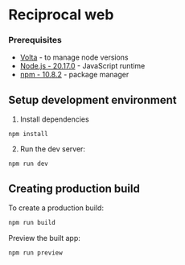 # Reciprocal web

### Prerequisites
- [Volta](https://volta.sh/) - to manage node versions
- [Node.js - 20.17.0](https://nodejs.org/en/) - JavaScript runtime
- [npm - 10.8.2](https://www.npmjs.com/) - package manager

## Setup development environment
1. Install dependencies
```shell
npm install
```

2. Run the dev server:

```shell
npm run dev
```

## Creating production build
To create a production build:
```sh
npm run build
```

Preview the built app:
```sh
npm run preview
```